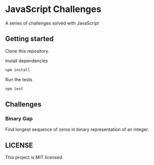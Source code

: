 # JavaScript Challenges

A series of challenges solved with JavaScript

## Getting started

Clone this repository.

Install dependencies

```bash
npm install
```

Run the tests

```bash
npm test
```

## Challenges

### Binary Gap

Find longest sequence of zeros in binary representation of an integer.

## LICENSE

This project is MIT licensed.
